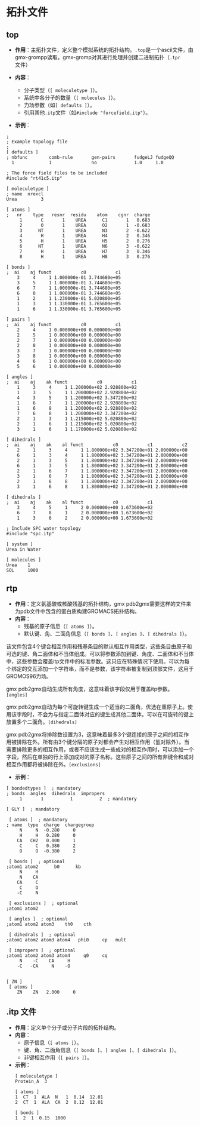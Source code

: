# 拓扑文件

## top

- **作用**：主拓扑文件，定义整个模拟系统的拓扑结构。`.top`是一个ascii文件，由gmx-grompp读取，gmx-gromp对其进行处理并创建二进制拓扑（`.tpr`文件）

- **内容**：
  - 分子类型（`[ moleculetype ]`）。
  - 系统中各分子的数量（`[ molecules ]`）。
  - 力场参数（如`[ defaults ]`）。
  - 引用其他`.itp`文件（如`#include "forcefield.itp"`）。
- **示例**：
```
;
; Example topology file
;
[ defaults ]
; nbfunc        comb-rule       gen-pairs       fudgeLJ fudgeQQ
  1             1               no              1.0     1.0

; The force field files to be included
#include "rt41c5.itp"

[ moleculetype ]
; name  nrexcl
Urea         3

[ atoms ]
;   nr    type   resnr  residu    atom    cgnr  charge
     1       C       1    UREA      C1       1   0.683
     2       O       1    UREA      O2       1  -0.683
     3      NT       1    UREA      N3       2  -0.622
     4       H       1    UREA      H4       2   0.346
     5       H       1    UREA      H5       2   0.276
     6      NT       1    UREA      N6       3  -0.622
     7       H       1    UREA      H7       3   0.346
     8       H       1    UREA      H8       3   0.276

[ bonds ]
;  ai    aj funct           c0           c1
    3     4     1 1.000000e-01 3.744680e+05
    3     5     1 1.000000e-01 3.744680e+05
    6     7     1 1.000000e-01 3.744680e+05
    6     8     1 1.000000e-01 3.744680e+05
    1     2     1 1.230000e-01 5.020800e+05
    1     3     1 1.330000e-01 3.765600e+05
    1     6     1 1.330000e-01 3.765600e+05

[ pairs ]
;  ai    aj funct           c0           c1
    2     4     1 0.000000e+00 0.000000e+00
    2     5     1 0.000000e+00 0.000000e+00
    2     7     1 0.000000e+00 0.000000e+00
    2     8     1 0.000000e+00 0.000000e+00
    3     7     1 0.000000e+00 0.000000e+00
    3     8     1 0.000000e+00 0.000000e+00
    4     6     1 0.000000e+00 0.000000e+00
    5     6     1 0.000000e+00 0.000000e+00

[ angles ]
;  ai    aj    ak funct           c0           c1
    1     3     4     1 1.200000e+02 2.928800e+02
    1     3     5     1 1.200000e+02 2.928800e+02
    4     3     5     1 1.200000e+02 3.347200e+02
    1     6     7     1 1.200000e+02 2.928800e+02
    1     6     8     1 1.200000e+02 2.928800e+02
    7     6     8     1 1.200000e+02 3.347200e+02
    2     1     3     1 1.215000e+02 5.020800e+02
    2     1     6     1 1.215000e+02 5.020800e+02
    3     1     6     1 1.170000e+02 5.020800e+02

[ dihedrals ]
;  ai    aj    ak    al funct           c0           c1           c2
    2     1     3     4     1 1.800000e+02 3.347200e+01 2.000000e+00
    6     1     3     4     1 1.800000e+02 3.347200e+01 2.000000e+00
    2     1     3     5     1 1.800000e+02 3.347200e+01 2.000000e+00
    6     1     3     5     1 1.800000e+02 3.347200e+01 2.000000e+00
    2     1     6     7     1 1.800000e+02 3.347200e+01 2.000000e+00
    3     1     6     7     1 1.800000e+02 3.347200e+01 2.000000e+00
    2     1     6     8     1 1.800000e+02 3.347200e+01 2.000000e+00
    3     1     6     8     1 1.800000e+02 3.347200e+01 2.000000e+00

[ dihedrals ]
;  ai    aj    ak    al funct           c0           c1
    3     4     5     1     2 0.000000e+00 1.673600e+02
    6     7     8     1     2 0.000000e+00 1.673600e+02
    1     3     6     2     2 0.000000e+00 1.673600e+02

; Include SPC water topology
#include "spc.itp"

[ system ]
Urea in Water

[ molecules ]
Urea    1
SOL     1000
```

## rtp
- **作用**：定义氨基酸或核酸残基的拓扑结构，gmx pdb2gmx需要这样的文件来为pdb文件中包含的蛋白质构建GROMACS拓扑结构。
- **内容**：
  - 残基的原子信息（`[ atoms ]`）。
  - 默认键、角、二面角信息（`[ bonds ]`、`[ angles ]`、`[ dihedrals ]`）。

该文件包含4个键合相互作用和残基条目的默认相互作用类型，这些条目由原子和可选的键、角二面体和不当体组成。可以将参数添加到键、角度、二面体和不当体中，这些参数会覆盖itp文件中的标准参数。这只应在特殊情况下使用。可以为每个绑定的交互添加一个字符串，而不是参数，该字符串被复制到顶部文件，这用于GROMOS96力场。

gmx pdb2gmx自动生成所有角度，这意味着该字段仅用于覆盖itp参数。`[angles]`

gmx pdb2gmx自动为每个可旋转键生成一个适当的二面角，优选在重原子上。使用该字段时，不会为与指定二面体对应的键生成其他二面体。可以在可旋转的键上放置多个二面角。`[dihedrals]`

gmx pdb2gmx将排除数设置为3，这意味着最多3个键连接的原子之间的相互作用被排除在外。所有由3个键分隔的原子对都会产生对相互作用（氢对除外）。当需要排除更多的相互作用，或者不应该生成一些成对的相互作用时，可以添加一个字段，然后在单独的行上添加成对的原子名称。这些原子之间的所有非键合和成对相互作用都将被排除在外。`[exclusions]`

- **示例**：
```
[ bondedtypes ]  ; mandatory
; bonds  angles  dihedrals  impropers
     1       1          1          2  ; mandatory

[ GLY ]  ; mandatory

 [ atoms ]  ; mandatory
; name  type  charge  chargegroup
     N     N  -0.280     0
     H     H   0.280     0
    CA   CH2   0.000     1
     C     C   0.380     2
     O     O  -0.380     2

 [ bonds ]  ; optional
;atom1 atom2      b0      kb
     N     H
     N    CA
    CA     C
     C     O
    -C     N

 [ exclusions ]  ; optional
;atom1 atom2

 [ angles ]  ; optional
;atom1 atom2 atom3    th0    cth

 [ dihedrals ]  ; optional
;atom1 atom2 atom3 atom4   phi0     cp   mult

 [ impropers ]  ; optional
;atom1 atom2 atom3 atom4     q0     cq
     N    -C    CA     H
    -C   -CA     N    -O


[ ZN ]
 [ atoms ]
    ZN    ZN   2.000     0
```

## **.itp 文件**
- **作用**：定义单个分子或分子片段的拓扑结构。
- **内容**：
  - 原子信息（`[ atoms ]`）。
  - 键、角、二面角信息（`[ bonds ]`、`[ angles ]`、`[ dihedrals ]`）。
  - 非键相互作用（`[ pairs ]`）。
- **示例**：
  ```plaintext
  [ moleculetype ]
  Protein_A  3

  [ atoms ]
  1  CT  1  ALA  N   1  0.14  12.01
  2  CT  1  ALA  CA  2  0.12  12.01

  [ bonds ]
  1  2  1  0.15  1000
  ```
